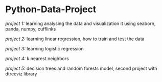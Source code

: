 # Python-Data-Project

*project 1:* learning analysing the data and visualization it using seaborn, panda, numpy, cufflinks

*project 2:* learning linear regression, how to train and test the data

*project 3:* learning logistic regression

*project 4:* k nearest neighbors

*project 5:* decision trees and random forests model, second project with dtreeviz library
